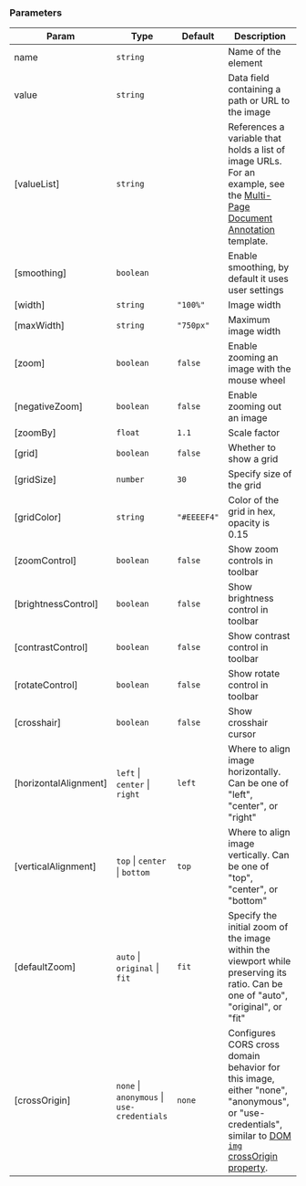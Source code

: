 ### Parameters

| Param | Type | Default | Description |
| --- | --- | --- | --- |
| name | <code>string</code> |  | Name of the element |
| value | <code>string</code> |  | Data field containing a path or URL to the image |
| [valueList] | <code>string</code> |  | References a variable that holds a list of image URLs. For an example, see the [Multi-Page Document Annotation](/templates/multi-page-document-annotation) template. |
| [smoothing] | <code>boolean</code> |  | Enable smoothing, by default it uses user settings |
| [width] | <code>string</code> | <code>&quot;100%&quot;</code> | Image width |
| [maxWidth] | <code>string</code> | <code>&quot;750px&quot;</code> | Maximum image width |
| [zoom] | <code>boolean</code> | <code>false</code> | Enable zooming an image with the mouse wheel |
| [negativeZoom] | <code>boolean</code> | <code>false</code> | Enable zooming out an image |
| [zoomBy] | <code>float</code> | <code>1.1</code> | Scale factor |
| [grid] | <code>boolean</code> | <code>false</code> | Whether to show a grid |
| [gridSize] | <code>number</code> | <code>30</code> | Specify size of the grid |
| [gridColor] | <code>string</code> | <code>&quot;#EEEEF4&quot;</code> | Color of the grid in hex, opacity is 0.15 |
| [zoomControl] | <code>boolean</code> | <code>false</code> | Show zoom controls in toolbar |
| [brightnessControl] | <code>boolean</code> | <code>false</code> | Show brightness control in toolbar |
| [contrastControl] | <code>boolean</code> | <code>false</code> | Show contrast control in toolbar |
| [rotateControl] | <code>boolean</code> | <code>false</code> | Show rotate control in toolbar |
| [crosshair] | <code>boolean</code> | <code>false</code> | Show crosshair cursor |
| [horizontalAlignment] | <code>left</code> \| <code>center</code> \| <code>right</code> | <code>left</code> | Where to align image horizontally. Can be one of "left", "center", or "right" |
| [verticalAlignment] | <code>top</code> \| <code>center</code> \| <code>bottom</code> | <code>top</code> | Where to align image vertically. Can be one of "top", "center", or "bottom" |
| [defaultZoom] | <code>auto</code> \| <code>original</code> \| <code>fit</code> | <code>fit</code> | Specify the initial zoom of the image within the viewport while preserving its ratio. Can be one of "auto", "original", or "fit" |
| [crossOrigin] | <code>none</code> \| <code>anonymous</code> \| <code>use-credentials</code> | <code>none</code> | Configures CORS cross domain behavior for this image, either "none", "anonymous", or "use-credentials", similar to [DOM `img` crossOrigin property](https://developer.mozilla.org/en-US/docs/Web/API/HTMLImageElement/crossOrigin). |

